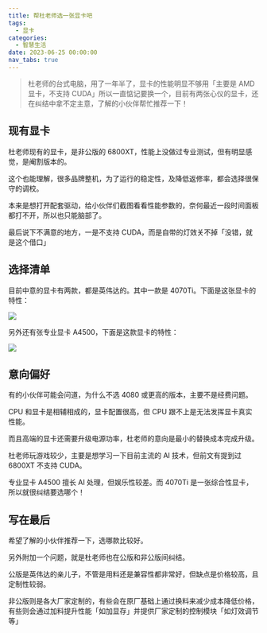 ```yaml
---
title: 帮杜老师选一张显卡吧
tags:
  - 显卡
categories:
  - 智慧生活
date: 2023-06-25 00:00:00
nav_tabs: true
---
```


> 杜老师的台式电脑，用了一年半了，显卡的性能明显不够用「主要是 AMD 显卡，不支持 CUDA」所以一直惦记要换一个，目前有两张心仪的显卡，还在纠结中拿不定主意，了解的小伙伴帮忙推荐一下！

<!-- more -->

## 现有显卡

杜老师现有的显卡，是非公版的 6800XT，性能上没做过专业测试，但有明显感觉，是阉割版本的。

这个也能理解，很多品牌整机，为了运行的稳定性，及降低返修率，都会选择很保守的调校。

本来是想打开配套驱动，给小伙伴们截图看看性能参数的，奈何最近一段时间面板都打不开，所以也只能脑部了。

最后说下不满意的地方，一是不支持 CUDA，而是自带的灯效关不掉「没错，就是这个借口」

## 选择清单

目前中意的显卡有两款，都是英伟达的。其中一款是 4070Ti。下面是这张显卡的特性：

![](https://cdn.dusays.com/2023/06/599-1.jpg)

另外还有张专业显卡 A4500，下面是这款显卡的特性：

![](https://cdn.dusays.com/2023/06/599-2.jpg)

## 意向偏好

有的小伙伴可能会问道，为什么不选 4080 或更高的版本，主要不是经费问题。

CPU 和显卡是相辅相成的，显卡配置很高，但 CPU 跟不上是无法发挥显卡真实性能。

而且高端的显卡还需要升级电源功率，杜老师的意向是最小的替换成本完成升级。

杜老师玩游戏较少，主要是想学习一下目前主流的 AI 技术，但前文有提到过 6800XT 不支持 CUDA。

专业显卡 A4500 擅长 AI 处理，但娱乐性较差。而 4070Ti 是一张综合性显卡，所以就很纠结要选哪个！

## 写在最后

希望了解的小伙伴推荐一下，选哪款比较好。

另外附加一个问题，就是杜老师也在公版和非公版间纠结。

公版是英伟达的亲儿子，不管是用料还是兼容性都非常好，但缺点是价格较高，且定制性较弱。

非公版则是各大厂家定制的，有些会在原厂基础上通过换料来减少成本降低价格，有些则会通过加料提升性能「如加显存」并提供厂家定制的控制模块「如灯效调节等」